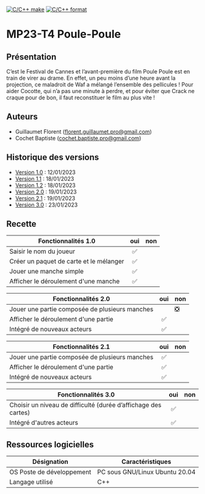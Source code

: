 [![C/C++ make](https://github.com/btssn-lasalle84/MP23-T4/actions/workflows/c-cpp.yml/badge.svg?branch=develop)](https://github.com/btssn-lasalle84/MP23-T4/actions/workflows/c-cpp.yml) [![C/C++ format](https://github.com/btssn-lasalle84/MP23-T4/actions/workflows/cppformat.yml/badge.svg?branch=develop)](https://github.com/btssn-lasalle84/MP23-T4/actions/workflows/cppformat.yml)

# MP23-T4 Poule-Poule

## Présentation

C’est le Festival de Cannes et l’avant-première du film Poule Poule est en train de virer au drame.
En effet, un peu moins d’une heure avant la projection, ce maladroit de Waf a mélangé l’ensemble des pellicules !
Pour aider Cocotte, qui n’a pas une minute à perdre, et pour éviter que Crack ne craque pour
de bon, il faut reconstituer le film au plus vite !

## Auteurs

- Guillaumet Florent (<florent.guillaumet.pro@gmail.com>)
- Cochet Baptiste (<cochet.baptiste.pro@gmail.com>)

## Historique des versions

- [Version 1.0](https://github.com/btssn-lasalle84/MP23-T4/releases/tag/1.0) : 12/01/2023
- [Version 1.1](https://github.com/btssn-lasalle84/MP23-T4/releases/tag/1.1) : 18/01/2023
- [Version 1.2](https://github.com/btssn-lasalle84/MP23-T4/releases/tag/1.2) : 18/01/2023
- [Version 2.0](https://github.com/btssn-lasalle84/MP23-T4/releases/tag/2.0) : 19/01/2023
- [Version 2.1](https://github.com/btssn-lasalle84/MP23-T4/releases/tag/2.1) : 19/01/2023
- [Version 3.0](https://github.com/btssn-lasalle84/MP23-T4/releases/tag/3.0) : 23/01/2023

## Recette

|Fonctionnalités 1.0|oui|non|
|---|:-:|---|
|Saisir le nom du joueur|✅|
|Créer un paquet de carte et le mélanger|✅|
|Jouer une manche simple|✅|
|Afficher le déroulement d'une manche|✅|

|Fonctionnalités 2.0|oui|non|
|---|:-:|---|
|Jouer une partie composée de plusieurs manches|| :negative_squared_cross_mark:|
|Afficher le déroulement d'une partie|✅|
|Intégré de nouveaux acteurs|✅|

Fonctionnalités 2.1|oui|non|
|---|:-:|---|
|Jouer une partie composée de plusieurs manches|✅|
|Afficher le déroulement d'une partie|✅|
|Intégré de nouveaux acteurs|✅|

Fonctionnalités 3.0|oui|non|
|---|:-:|---|
|Choisir un niveau de difficulté (durée d’affichage des cartes)|✅|
|Intégré d'autres acteurs|✅|

## Ressources logicielles

|Désignation|Caractéristiques|
|---|---|
|OS Poste de développement|PC sous GNU/Linux Ubuntu 20.04|
|Langage utilisé|C++|
